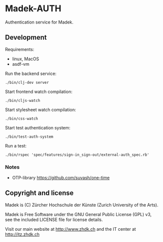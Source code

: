Madek-AUTH
==========

Authentication service for Madek.


## Development

Requirements: 
* linux, MacOS 
* asdf-vm

Run the backend service:  

    ./bin/clj-dev server

Start frontend watch compilation: 

    ./bin/cljs-watch

Start stylesheet watch compilation: 

    ./bin/css-watch

Start test authentication system: 

    ./bin/test-auth-system

Run a test: 

    ./bin/rspec 'spec/features/sign-in_sign-out/external-auth_spec.rb'

    

### Notes 

* OTP-library https://github.com/suvash/one-time


## Copyright and license

Madek is (C) Zürcher Hochschule der Künste (Zurich University of the Arts).

Madek is Free Software under the GNU General Public License (GPL) v3, see the included LICENSE file for license details.

Visit our main website at http://www.zhdk.ch and the IT center
at http://itz.zhdk.ch